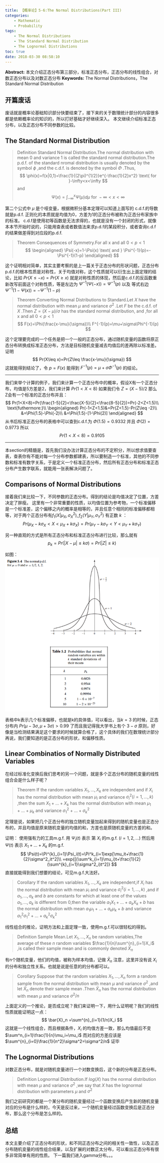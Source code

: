 ```yaml
---
title: 【概率论】5-6:The Normal Distributions(Part III)
categories:
    - Mathematic
    - Probability
tags:
    - The Normal Distributions
    - The Standard Normal Distribution
    - The Lognormal Distributions
toc: true
date: 2018-03-30 08:58:10
---
```


**Abstract:** 本文介绍正态分布第三部分，标准正态分布，正态分布的线性组合，对数正态分布以及对数正态分布
**Keywords:** The Normal Distributions，The Standard Normal Distribution

<!--more-->
## 开篇废话
废话就是概率论基础知识部分快要结束了，接下来的关于数理统计部分的内容很多都是依赖概率论的知识的，所以打好基础才好继续深入。
本文继续介绍标准正态分布，以及正态分布不同参数的比较。
## The Standard Normal Distribution
>Definition Standard Normal Distribution.The  normal distribution with mean 0 and variance 1 is called the standard normal distribution.The p.d.f. of the standard nromal distribution is usually denoted by the symbol $\phi$ ,and the c.d.f. is denoted by the symbol $\Phi$ .Thus,
$$
\phi(x)=f(x|0,1)=\frac{1}{(2\pi)^{1/2}}e^{-\frac{1}{2}x^2} \text{ for }-\infty<x<\infty
$$
and
$$
\Psi(x)=\int^{x}_{-\infty}\Psi(\mu)d\mu \text{ for }-\infty<x<\infty
$$

第二个公式中 $\mu$ 是个哑变量，根据微积分基本定理可以知道上面写的 c.d.f.的导数就是p.d.f.
正则化的本质就是均值为0，方差为1的正态分布被称为正态分布家族中的标准。
c.d.f是使用初等函数是无法求得的，也就是没有一个封闭的形式，就像本本节开始时说的，只能用查表或者数值法来求p.d.f的某段积分，或者查询c.d.f的结果做差得到对应段的p.d.f.

>Theorem Consequences of Symmetry.For all x and all $0 < p < 1$
$$
\begin{aligned}
\Psi(-x)=1-\Psi(x)
\text{ and }
\Psi^{-1}(p)=-\Psi^{-1}(1-p)
\end{aligned}
$$

这个证明相对简单，其实主要考察的是上一篇关于正态分布的形状问题，正态分布p.d.f.的根本性质是对称性，关于均值对称，这个性质就可以衍生出上面定理的结论，比如 $Pr(X\leq -x)=Pr(X\geq x)$ 就是对称性质的体现，然后是c.d.f.的反函数重新改写前面这个对称性质，等是左边为 $\Psi^{-1}(\Psi(-x))=\Psi^{-1}(p)$ 以及 等式右边 $\Psi^{-1}(1-\Psi(x))=-\Psi^{-1}(1-p)$

>Theorem Converting Normal Distributions to Standard.Let $X$ have the normal distribution with mean $\mu$ and variance $\sigma^2$ .Let $F$ be the c.d.f. of $X$ .Then $Z=(X-\mu)/\sigma$ has the standard normal distribution, and ,for all x and all $0 < p < 1$
$$
F(x)=\Phi(\frac{x-\mu}{\sigma})\\
F^{-1}(p)=\mu+\sigma\Phi^{-1}(p)
$$

这个定理要完成的一个任务是把一个一般的正态分布，通过随机变量的函数将原正态分布转换成标准正态分布，方法是目标随机变量减去均值后的差再除以标准差。
证明
$$
Pr(X\leq x)=Pr(Z\leq \frac{x-\mu}{\sigma})
$$
这就能得到结论了，令 $p=F(x)$ 能得到 $F^{-1}(p)=\mu+\sigma\Phi^{-1}(p)$ 的结论。

---------------

我们来举个计算的例子，我们来计算一个正态分布中的概率，假设X有一个正态分布，均值是5方差是2，我们来计算 $Pr(1<X<8)$
如果我们令 $Z=(X-5)/2$ 那么Z会有一个标准的正态分布并且：
$$
Pr(1<X<8)=Pr(\frac{1-5}{2}<\frac{X-5}{2}<\frac{8-5}{2})=Pr(-2<Z<1.5)\\
\text{futhermore:}\\
\begin{aligned}
Pr(-1<Z<1.5)&=Pr(Z<1.5)-Pr(Z\leq -2)\\
&=\Phi(1.5)-\Phi(-2)\\
&=\Phi(1.5)-[1-\Phi(2)]
\end{aligned}
$$
从书后标准正态分布的表格中可以查到c.d.f.为 $\Phi(1.5)=0.9332$ 并且 $\Phi(2)=0.9773$ 所以
$$
Pr(1<X<8)=0.9105
$$

----------------

本section的精髓是，首先我们没办法计算正态分布的不定积分，所以想求值要查表，查表你有不能对每一个分布参数都建表，所以要制造一个标准，其他的不同参数和标准有数字关系，于是定义一个标准正态分布，然后所有正态分布和标准正态分布产生数字联系，就能用一张表解决问题了。

## Comparisons of Normal Distributions
接着我们来比较一下，不同参数的正态分布。得到的结论是均值决定了位置，方差决定了胖瘦。
这里有一个非常重要的性质，以均值位置为参考物，一个标准偏移是一个标准差，这个偏移之内的概率是相等的，并且任意个相同的标准偏移都相等，对于两个正态分布有$f_1(X|\mu_X,\sigma_X^2),f_2(Y|\mu_Y,\sigma_Y^2)$ 有正数 $k$ ：
$$
Pr(\mu_X-k\sigma_X<X<\mu_X+k\sigma_X)=Pr(\mu_Y-k\sigma_Y<Y<\mu_Y+k\sigma_Y)
$$

另一种直观的方式是所有正态分布和标准正态分布进行比较，那么就有
$$
p_k=Pr(|X-\mu|\leq k\sigma)=Pr(|Z|\leq k)
$$

如图：
![5_6](Math-Probability-5-6-The-Normal-Distributions-P3/5_6.png)

表格中k表示几个标准偏移，也就是k的具体值，可以看出，当$k=3$ 的时候，正态分布内 $Pr(\mu-3\sigma,\mu+3\sigma)>0.99$ 了而且我记得我大学书上有个 $3-\sigma$ 原则，好像是当检测结果满足这个要求的时候就算合格了，这个具体的我们在数理统计部分再说，我们要知道的是正态分布的形状，和偏移性质。
## Linear Combinatios of Normally Distributed Variables
在经过标准化变换后我们思考的另一个问题，就是多个正态分布的随机变量的线性组合会是什么样子呢？
>Theorem If the random variables $X_1,\dots,X_k$ are independent and if $X_i$ has the normal distribution with mean $\mu_i$ and variance $\sigma^2_i(i=1,\dots,k)$ ,then the sum $X_1+\dots+X_k$ has the normal distribution with mean $\mu_1+\dots+\mu_k$ and variance $\sigma^2_1+\dots+\sigma^2_k$

定理是说，如果把几个正态分布的独立随机变量加起来得到的随机变量也是正态分布的，并且均值是原来随机变量的均值的和，方差也是原随机变量的方差的和。

证明：
使用强有力的工具m.g.f.
用 $\Psi_i(t)$ 表示 第 $X_i$ 的m.g.f. $(i=1,2,\dots)$ 然后用 $\Psi(t)$ 表示 $X_1+\dots+X_k$ 的m.g.f.
$$
\Psi(t)=\Pi^{k}_{i=1}\Psi_i(t)=\Pi^k_{i=1}exp[\mu_it+\frac{1}{2}\sigma^2_it^2]\\
=exp{[(\sum^k_{i=1}\mu_i)t+\frac{1}{2}(\sum^{k}_{i=1}\sigma^2_i)t^2]}
$$
直接就能得到我们想要的结论，可见m.g.f.大法好。

>Corollary If the random variables $X_1,\dots,X_k$ are independent,if $X_i$ has the normal distribution with mean $\mu_i$ and variance $\sigma^2_i (i=1,\dots,k)$ ,and if $a_1,\dots,a_k$ and $b$ are constants for which at least one of the values $a_1,\dots,a_k$ is different from 0,then the variable $a_1X_1+\dots+a_kX_k+b$ has the normal distribution with mean $a_1\mu_1+\dots+a_k\mu_k+b$ and variance $a_1^2\sigma_1^2+\dots+a^2_k\sigma_k^2$

线性组合的推论，证明方法和上面定理一致，使用m.g.f.可以很轻松的得到。
>Definition Sample Mean.Let $X_1,\dots,X_n$ be random variables,The average of these $n$ random variables $\frac{1}{n}\sum^{n}_{i=1}X_i$ ,is called their sample mean and is commonly denoted $\bar{X}_n$

有n个随机变量，他们的均值，被称为样本均值，记做 $\bar{X}_n$ 注意，这里并没有说 $X_i$ 的分布和独立性关系。也就是说是任意的的分布都可以。

>Corollary Suppose that the random variables $X_1,\dots,X_n$ form a random sample from the normal distribution with mean $\mu$ and variance $\sigma^2$ ,and let $\bar{X}_n$ denote their sample mean .Then $\bar{X}_n$ has the normal distribution with mean $\mu$ and variance $\sigma^2/n$

上面定义的一个推论，是否成立呢？我们来证明一下，用什么证明呢？我们的线性性质就能证明这一点：
$$
\bar{X}_n
=\sum^{n}_{i=1}(1/n)X_i
$$
这就是一个线性组合，而且根据条件，$X_i$ 的均值方差一致，那么均值最后不变 $\sum^n_{i=1}\frac{1}{n}\mu_i=\mu_i$ 而对应的方差应该是 $\sum^{n}_{i=0}\frac{1}{n^2}\sigma^2=\sigma^2/n$
证毕
## The Lognormal Distributions
对数正态分布，就是对随机变量进行一个对数变换后，这个新的分布是正态分布。
>Definition Lognormal Distribution.If $log(X)$ has the normal distribution with mean $\mu$ and variance $\sigma^2$ ,we say that $X$ has the lognormal distribution with parameters $\mu$ and $\sigma^2$

我们之前研究的都是一个某分布的随机变量经过一个函数变换后产生新的随机变量对应的分布是什么样的，今天是反过来，一个随机变量经过函数变换后是正态分布，那么这个分布是怎么样的。
## 总结
本文主要介绍了正态分布的形状，和不同正态分布之间的相关性一致性，以及正态分布随机变量的线性组合结果，以及扩展的对数正太分布，可以看出正态分布有很多非常简单有用的性质。
下一篇我们进入gamma分布。。。
